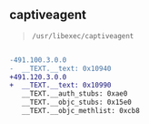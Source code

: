 ## captiveagent

> `/usr/libexec/captiveagent`

```diff

-491.100.3.0.0
-  __TEXT.__text: 0x10940
+491.120.3.0.0
+  __TEXT.__text: 0x10990
   __TEXT.__auth_stubs: 0xae0
   __TEXT.__objc_stubs: 0x15e0
   __TEXT.__objc_methlist: 0xcb8

```
